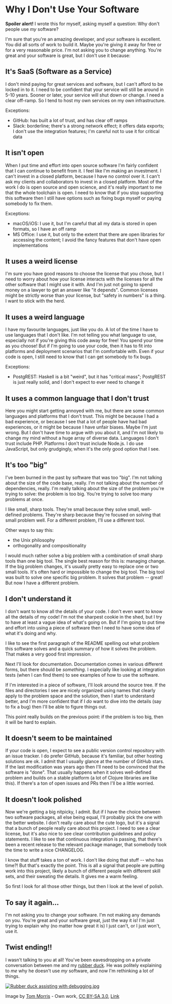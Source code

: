 # Why I Don't Use Your Software

**Spoiler alert!**
I wrote this for myself, asking myself a question:
Why don't people use *my* software?

I'm sure that you're an amazing developer,
and your software is excellent.
You did all sorts of work to build it.
Maybe you're giving it away for free
or for a very reasonable price.
I'm not asking you to change anything.
You're great and your software is great,
but I don't use it because:

## It's SaaS (Software as a Service)

I don't mind paying for great services and software,
but I can't afford to be locked in to it.
I need to be confident that your service will still be around in 5-10 years.
Sooner or later, your service will shut down or change.
I need a clear off-ramp.
So I tend to host my own services on my own infrastructure.

Exceptions:

- GitHub: has built a lot of trust, and has clear off ramps
- Slack: borderline; there's a strong network effect;
  it offers data exports;
  I don't use the integration features;
  I'm careful not to use it for critical data

## It isn't open

When I put time and effort into open source software
I'm fairly confident that I can continue to benefit from it.
I feel like I'm making an investment.
I can't invest in a closed platform,
because I have no control over it.
I can't ask my clients and collaborators to invest in a closed platform.
Most of the work I do is open source and open science,
and it's really important to me that the whole toolchain is open.
I need to know that if you stop supporting this software
then I still have options
such as fixing bugs myself or paying somebody to fix them.

Exceptions:

- macOS/iOS: I use it, but I'm careful that all my data is stored in open formats, so I have an off ramp
- MS Office: I use it, but only to the extent that there are open libraries for accessing the content;
  I avoid the fancy features that don't have open implementations

## It uses a weird license

I'm sure you have good reasons to choose the license that you chose,
but I need to worry about how your license interacts with
the licenses for all the other software that I might use it with.
And I'm just not going to spend money on a lawyer
to get an answer like "it depends".
Common licenses might be strictly worse than your license,
but "safety in numbers" is a thing.
I want to stick with the herd.

## It uses a weird language

I have my favourite languages,
just like you do.
A lot of the time I have to use languages that I don't like.
I'm not telling you what language to use,
especially not if you're giving this code away for free!
You spend your time as you choose!
But if I'm going to use your code,
then it has to fit into platforms and deployment scenarios
that I'm comfortable with.
Even if your code is open,
I still need to know that I can get somebody to fix bugs.

Exceptions:

- PostgREST: Haskell is a bit "weird", but it has "critical mass";
  PostgREST is just really solid, and I don't expect to ever need to change it

## It uses a common language that I don't trust

Here you might start getting annoyed with me,
but there are some common languages and platforms that I don't trust.
This might be because I had a bad experience,
or because I see that a lot of people have had bad experiences,
or it might be because I have unfair biases.
Maybe I'm just wrong.
But I don't have time to argue with you about it,
and I'm not likely to change my mind without a huge array of diverse data.
Languages I don't trust include PHP.
Platforms I don't trust include Node.js.
I do use JavaScript,
but only grudgingly,
when it's the only good option that I see.

## It's too "big"

I've been burned in the past by software that was too "big".
I'm not talking about the size of the code base, really.
I'm not talking about the number of dependencies, really.
I'm really talking about the size of the problem you're trying to solve:
the problem is too big.
You're trying to solve too many problems at once.

I like small, sharp tools.
They're small because they solve small, well-defined problems.
They're sharp because they're focused on solving that small problem well.
For a different problem, I'll use a different tool.

Other ways to say this:

- the Unix philosophy
- orthogonality and compositionality

I would much rather solve a big problem
with a combination of small sharp tools
than one big tool.
The single best reason for this is: managing change.
If the big problem changes,
it's usually pretty easy to replace one or two small tools.
It's often hard or impossible to change the big tool.
The big tool was built to solve one specific big problem.
It solves that problem -- great!
But now I have a different problem.

## I don't understand it

I don't want to know all the details of your code.
I don't even want to know all the details of my code!
I'm not the sharpest cookie in the shed,
but I try to have at least a vague idea of what's going on.
But if I'm going to put time and effort into using a piece of software
then I need to have some idea of what it's doing and why.

I like to see the first paragraph of the README
spelling out what problem this software solves
and a quick summary of how it solves the problem.
That makes a very good first impression.

Next I'll look for documentation.
Documentation comes in various different forms,
but there should be *something*.
I especially like looking at integration tests
(when I can find them)
to see examples of how to use the software.

If I'm interested in a piece of software,
I'll look around the source tree.
If the files and directories I see
are nicely organized using names that clearly
apply to the problem space and the solution,
then I start to understand better,
and I'm more confident that if I *do* want to dive into the details
(say to fix a bug)
then I'll be able to figure things out.

This point really builds on the previous point:
if the problem is too big,
then it will be hard to explain.

## It doesn't seem to be maintained

If your code is open,
I expect to see a public version control repository
with an issue tracker.
I do prefer GitHub, because it's familiar,
 but other hosting solutions are ok.
I admit that I usually glance at the number of GitHub stars.
If the last modification was years ago
then I'll need to be convinced that the software is "done".
That usually happens when it solves well-defined problem
and builds on a stable platform
(a lot of Clojure libraries are like this).
If there's a ton of open issues and PRs
then I'll be a little worried.

## It doesn't look polished

Now we're getting a big nitpicky, I admit.
But if I have the choice between two software packages,
all else being equal,
I'll probably pick the one with the better website.
I don't really care about the cute logo,
but it's a signal that a bunch of people really care about this project.
I need to see a clear license,
but it's also nice to see clear contribution guidelines and policy statements.
I like to see that continuous integration is passing,
that there's been a recent release to the relevant package manager,
that somebody took the time to write a nice CHANGELOG.

I know that stuff takes a ton of work.
I don't like doing that stuff -- who has time?!
But that's exactly the point.
This is all a signal that people are putting work into this project,
likely a bunch of different people with different skill sets,
and their sweating the details.
It gives me a warm feeling.

So first I look for all those other things,
but then I look at the level of polish.

## To say it again...

I'm not asking you to change your software.
I'm not making any demands on you.
You're great and your software great, just the way it is!
I'm just trying to explain why
(no matter how great it is)
I just can't, or I just won't, use it.

## Twist ending!!

I wasn't talking to you at all!
You've been eavesdropping on a private conversation
between me and my [rubber duck](https://en.wikipedia.org/wiki/Rubber_duck_debugging).
He was politely explaining to *me*
why he doesn't use *my* software,
and now I'm rethinking a lot of things.


<a href="https://commons.wikimedia.org/wiki/File:Rubber_duck_assisting_with_debugging.jpg#/media/File:Rubber_duck_assisting_with_debugging.jpg"><img src="https://upload.wikimedia.org/wikipedia/commons/d/d5/Rubber_duck_assisting_with_debugging.jpg" alt="Rubber duck assisting with debugging.jpg"></a>

Image by <a href="//commons.wikimedia.org/wiki/User:Tom_Morris" title="User:Tom Morris">Tom Morris</a> - <span class="int-own-work" lang="en">Own work</span>,
<a href="https://creativecommons.org/licenses/by-sa/3.0" title="Creative Commons Attribution-Share Alike 3.0">CC BY-SA 3.0</a>,
<a href="https://commons.wikimedia.org/w/index.php?curid=16745966">Link</a>
